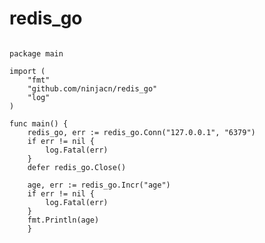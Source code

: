 # redis_go

<pre><code>
package main

import (
	"fmt"
	"github.com/ninjacn/redis_go"
	"log"
)

func main() {
	redis_go, err := redis_go.Conn("127.0.0.1", "6379")
	if err != nil {
		log.Fatal(err)
	}
	defer redis_go.Close()

	age, err := redis_go.Incr("age")
	if err != nil {
		log.Fatal(err)
	}
	fmt.Println(age)
    }
</code></pre>
